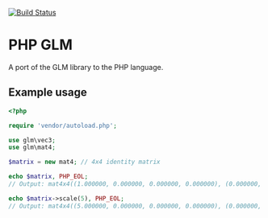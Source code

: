[![Build Status](https://travis-ci.org/Ponup/glm.svg?branch=master)](https://travis-ci.org/Ponup/glm)

# PHP GLM

A port of the GLM library to the PHP language.

## Example usage

```php
<?php

require 'vendor/autoload.php';

use glm\vec3;
use glm\mat4;

$matrix = new mat4; // 4x4 identity matrix

echo $matrix, PHP_EOL;
// Output: mat4x4((1.000000, 0.000000, 0.000000, 0.000000), (0.000000, 1.000000, 0.000000, 0.000000), (0.000000, 0.000000, 1.000000, 0.000000), (0.000000, 0.000000, 0.000000, 1.000000))

echo $matrix->scale(5), PHP_EOL;
// Output: mat4x4((5.000000, 0.000000, 0.000000, 0.000000), (0.000000, 5.000000, 0.000000, 0.000000), (0.000000, 0.000000, 5.000000, 0.000000), (0.000000, 0.000000, 0.000000, 1.000000))
```
